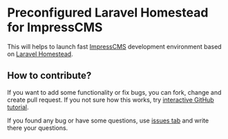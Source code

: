 # Preconfigured Laravel Homestead for ImpressCMS

This will helps to launch fast [ImpressCMS](https://www.impresscms.org) development environment based on [Laravel Homestead](https://laravel.com/docs/master/homestead).

## How to contribute?

If you want to add some functionality or fix bugs, you can fork, change and create pull request. If you not sure how this works, try [interactive GitHub tutorial](https://skills.github.com).

If you found any bug or have some questions, use [issues tab](https://github.com/ImpressCMS/homestead/issues) and write there your questions.

